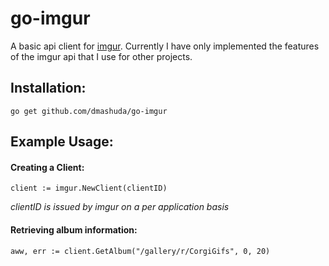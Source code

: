 # go-imgur
A basic api client for [imgur](https://api.imgur.com/). Currently I have only implemented the features of the imgur api that I use for other projects.

## Installation:
    go get github.com/dmashuda/go-imgur

## Example Usage:
#### Creating a Client:

    client := imgur.NewClient(clientID)
*clientID is issued by imgur on a per application basis*

#### Retrieving album information:

    aww, err := client.GetAlbum("/gallery/r/CorgiGifs", 0, 20)
